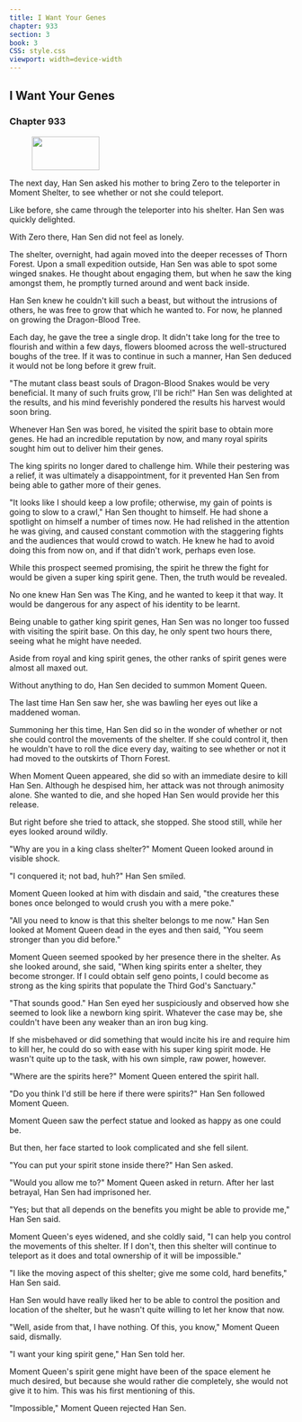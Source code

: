 ```yaml
---
title: I Want Your Genes
chapter: 933
section: 3
book: 3
CSS: style.css
viewport: width=device-width
---
```


## I Want Your Genes

### Chapter 933

<figure>
	<img src="../Images/gem.gif" alt="" id="gem" width="120" height="60" />
</figure>

The next day, Han Sen asked his mother to bring Zero to the teleporter in Moment Shelter, to see whether or not she could teleport.

Like before, she came through the teleporter into his shelter. Han Sen was quickly delighted.

With Zero there, Han Sen did not feel as lonely.

The shelter, overnight, had again moved into the deeper recesses of Thorn Forest. Upon a small expedition outside, Han Sen was able to spot some winged snakes. He thought about engaging them, but when he saw the king amongst them, he promptly turned around and went back inside.

Han Sen knew he couldn't kill such a beast, but without the intrusions of others, he was free to grow that which he wanted to. For now, he planned on growing the Dragon-Blood Tree.

Each day, he gave the tree a single drop. It didn't take long for the tree to flourish and within a few days, flowers bloomed across the well-structured boughs of the tree. If it was to continue in such a manner, Han Sen deduced it would not be long before it grew fruit.

"The mutant class beast souls of Dragon-Blood Snakes would be very beneficial. It many of such fruits grow, I'll be rich!" Han Sen was delighted at the results, and his mind feverishly pondered the results his harvest would soon bring.

Whenever Han Sen was bored, he visited the spirit base to obtain more genes. He had an incredible reputation by now, and many royal spirits sought him out to deliver him their genes.

The king spirits no longer dared to challenge him. While their pestering was a relief, it was ultimately a disappointment, for it prevented Han Sen from being able to gather more of their genes.

"It looks like I should keep a low profile; otherwise, my gain of points is going to slow to a crawl," Han Sen thought to himself. He had shone a spotlight on himself a number of times now. He had relished in the attention he was giving, and caused constant commotion with the staggering fights and the audiences that would crowd to watch. He knew he had to avoid doing this from now on, and if that didn't work, perhaps even lose.

While this prospect seemed promising, the spirit he threw the fight for would be given a super king spirit gene. Then, the truth would be revealed.

No one knew Han Sen was The King, and he wanted to keep it that way. It would be dangerous for any aspect of his identity to be learnt.

Being unable to gather king spirit genes, Han Sen was no longer too fussed with visiting the spirit base. On this day, he only spent two hours there, seeing what he might have needed.

Aside from royal and king spirit genes, the other ranks of spirit genes were almost all maxed out.

Without anything to do, Han Sen decided to summon Moment Queen.

The last time Han Sen saw her, she was bawling her eyes out like a maddened woman.

Summoning her this time, Han Sen did so in the wonder of whether or not she could control the movements of the shelter. If she could control it, then he wouldn't have to roll the dice every day, waiting to see whether or not it had moved to the outskirts of Thorn Forest.

When Moment Queen appeared, she did so with an immediate desire to kill Han Sen. Although he despised him, her attack was not through animosity alone. She wanted to die, and she hoped Han Sen would provide her this release.

But right before she tried to attack, she stopped. She stood still, while her eyes looked around wildly.

"Why are you in a king class shelter?" Moment Queen looked around in visible shock.

"I conquered it; not bad, huh?" Han Sen smiled.

Moment Queen looked at him with disdain and said, "the creatures these bones once belonged to would crush you with a mere poke."

"All you need to know is that this shelter belongs to me now." Han Sen looked at Moment Queen dead in the eyes and then said, "You seem stronger than you did before."

Moment Queen seemed spooked by her presence there in the shelter. As she looked around, she said, "When king spirits enter a shelter, they become stronger. If I could obtain self geno points, I could become as strong as the king spirits that populate the Third God's Sanctuary."

"That sounds good." Han Sen eyed her suspiciously and observed how she seemed to look like a newborn king spirit. Whatever the case may be, she couldn't have been any weaker than an iron bug king.

If she misbehaved or did something that would incite his ire and require him to kill her, he could do so with ease with his super king spirit mode. He wasn't quite up to the task, with his own simple, raw power, however.

"Where are the spirits here?" Moment Queen entered the spirit hall.

"Do you think I'd still be here if there were spirits?" Han Sen followed Moment Queen.

Moment Queen saw the perfect statue and looked as happy as one could be.

But then, her face started to look complicated and she fell silent.

"You can put your spirit stone inside there?" Han Sen asked.

"Would you allow me to?" Moment Queen asked in return. After her last betrayal, Han Sen had imprisoned her.

"Yes; but that all depends on the benefits you might be able to provide me," Han Sen said.

Moment Queen's eyes widened, and she coldly said, "I can help you control the movements of this shelter. If I don't, then this shelter will continue to teleport as it does and total ownership of it will be impossible."

"I like the moving aspect of this shelter; give me some cold, hard benefits," Han Sen said.

Han Sen would have really liked her to be able to control the position and location of the shelter, but he wasn't quite willing to let her know that now.

"Well, aside from that, I have nothing. Of this, you know," Moment Queen said, dismally.

"I want your king spirit gene," Han Sen told her.

Moment Queen's spirit gene might have been of the space element he much desired, but because she would rather die completely, she would not give it to him. This was his first mentioning of this.

"Impossible," Moment Queen rejected Han Sen.